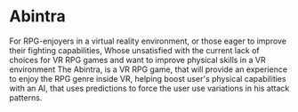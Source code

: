 # Abintra

For RPG-enjoyers in a virtual reality environment, or those eager to improve their fighting capabilities,
Whose unsatisfied with the current lack of choices for VR RPG games and want to improve physical skills in a VR environment
The Abintra, is a VR RPG game, that will provide an experience to enjoy the RPG genre inside VR, helping boost user's physical capabilities
with an AI, that uses predictions to force the user use variations in his attack patterns.
